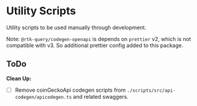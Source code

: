 # Utility Scripts

Utility scripts to be used manually through development.

Note: `@rtk-query/codegen-openapi` is depends on `prettier` v2, which is not compatible with v3. So additional prettier config added to this package.

## ToDo

**Clean Up:**

- [ ] Remove coinGeckoApi codegen scripts from `./scripts/src/api-codegen/apicodegen.ts` and related swaggers.
